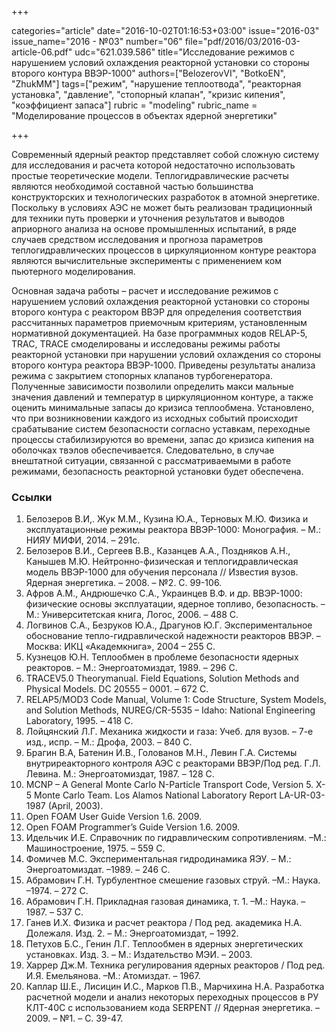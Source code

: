 +++

categories="article"
date="2016-10-02T01:16:53+03:00"
issue="2016-03"
issue_name="2016 - №03"
number="06"
file="pdf/2016/03/2016-03-article-06.pdf"
udc="621.039.586"
title="Исследование режимов с нарушением условий охлаждения реакторной установки со стороны второго контура ВВЭР-1000"
authors=["BelozerovVI", "BotkoEN", "ZhukMM"]
tags=["режим", "нарушение теплоотвода", "реакторная установка", "давление", "стопорный клапан", "кризис кипения", "коэффициент запаса"]
rubric = "modeling"
rubric_name = "Моделирование процессов в объектах ядерной энергетики"

+++

Современный ядерный реактор представляет собой сложную систему для исследования и расчета которой недостаточно использовать простые теоретические модели. 
Теплогидравлические расчеты являются необходимой составной частью большинства конструкторских и технологических разработок в атомной энергетике. 
Поскольку в условиях АЭС не может быть реализован традиционный для техники путь проверки и уточнения результатов и выводов априорного анализа на основе промышленных испытаний, в ряде случаев средством исследования и прогноза параметров теплогидравлических процессов в циркуляционном контуре реактора являются вычислительные эксперименты с применением ком
пьютерного моделирования.

Основная задача работы – расчет и исследование режимов с нарушением условий охлаждения реакторной установки со стороны второго контура с реактором ВВЭР для определения соответствия рассчитанных параметров приемочным критериям, установленным нормативной документацией.
На базе программных кодов RELAP-5, TRAC, TRACE смоделированы и исследованы режимы работы реакторной установки при нарушении условий охлаждения со стороны второго контура реактора ВВЭР-1000. 
Приведены результаты анализа режима с закрытием стопорных клапанов турбогенератора. 
Полученные зависимости позволили определить макси мальные значения давлений и температур в циркуляционном контуре, а также оценить минимальные запасы до кризиса теплообмена. 
Установлено, что при возникновении каждого из исходных событий происходит срабатывание систем безопасности согласно уставкам, переходные процессы стабилизируются во времени, запас до кризиса кипения на оболочках твэлов обеспечивается. 
Следовательно, в случае внештатной ситуации, связанной с рассматриваемыми в работе режимами, безопасность реакторной установки будет обеспечена.

### Ссылки

1. Белозеров В.И,. Жук М.М., Кузина Ю.А., Терновых М.Ю. Физика и эксплуатационные режимы реактора ВВЭР-1000: Монография. – М.: НИЯУ МИФИ, 2014. – 291с.
2. Белозеров В.И., Сергеев В.В., Казанцев А.А., Поздняков А.Н., Канышев М.Ю. Нейтронно-физическая и теплогидравлическая модель ВВЭР-1000 для обучения персонала // Известия вузов. Ядерная энергетика. – 2008. – №2. С. 99-106.
3. Афров А.М., Андрюшечко С.А., Украинцев В.Ф. и др. ВВЭР-1000: физические основы эксплуатации, ядерное топливо, безопасность. – М.: Университетская книга, Логос, 2006. – 488 С.
4. Логвинов С.А., Безруков Ю.А., Драгунов Ю.Г. Экспериментальное обоснование тепло-гидравлической надежности реакторов ВВЭР. – Москва: ИКЦ «Академкнига», 2004 – 255 С.
5. Кузнецов Ю.Н. Теплообмен в проблеме безопасности ядерных реакторов. – М.: Энергоатомиздат, 1989. – 296 С.
6. TRACEV5.0 Theorymanual. Field Equations, Solution Methods and Physical Models. DC 20555 – 0001. – 672 С.
7. RELAP5/MOD3 Code Manual, Volume 1: Code Structure, System Models, and Solution Methods, NUREG/CR-5535 – Idaho: National Engineering Laboratory, 1995. – 418 C.
8. Лойцянский Л.Г. Механика жидкости и газа: Учеб. для вузов. – 7-е изд., испр. – М.: Дрофа, 2003. – 840 С.
9. Брагин В.А, Батенин И.В., Голованов М.Н., Левин Г.А. Системы внутриреакторного контроля АЭС с реакторами ВВЭР/Под ред. Г.Л. Левина. М.: Энергоатомиздат, 1987. – 128 С.
10. MCNP – A General Monte Carlo N-Particle Transport Code, Version 5. X-5 Monte Carlo Team. Los Alamos National Laboratory Report LA-UR-03-1987 (April, 2003).
11. Open FOAM User Guide Version 1.6. 2009.
12. Open FOAM Programmer’s Guide Version 1.6. 2009.
13. Идельчик И.Е. Справочник по гидравлическим сопротивлениям. –М.: Машиностроение, 1975. – 559 С.
14. Фомичев М.С. Экспериментальная гидродинамика ЯЭУ. – М.: Энергоатомиздат. –1989. – 246 С.
15. Абрамович Г.Н. Турбулентное смешение газовых струй. –М.: Наука. –1974. – 272 С.
16. Абрамович Г.Н. Прикладная газовая динамика, т. 1. –М.: Наука. – 1987. – 537 С.
17. Ганев И.Х. Физика и расчет реактора / Под ред. академика Н.А. Долежаля. Изд. 2. – М.: Энергоатомиздат, – 1992.
18. Петухов Б.С., Генин Л.Г. Теплообмен в ядерных энергетических установках. Изд. 3. – М.: Издательство МЭИ. – 2003.
19. Харрер Дж.М. Техника регулирования ядерных реакторов / Под ред. И.Я. Емельянова. –М.: Атомиздат. – 1967.
20. Каплар Ш.Е., Лисицин И.С., Марков П.В., Марчихина Н.А. Разработка расчетной модели и анализ некоторых переходных процессов в РУ КЛТ-40С с использованием кода SERPENT // Ядерная энергетика. –2009. – №1. – С. 39-47.